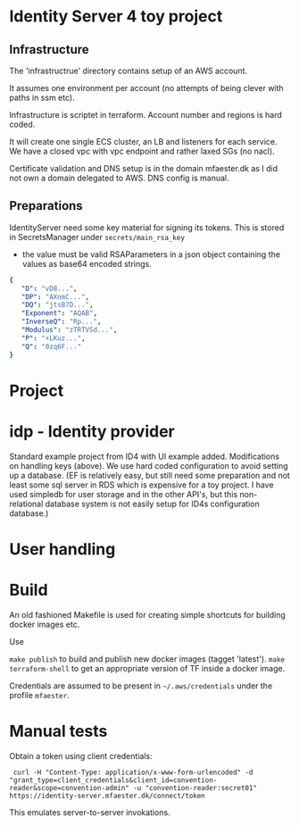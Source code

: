 # Identity Server 4 toy project

## Infrastructure
The 'infrastructrue' directory contains setup of an AWS account. 

It assumes one environment per account (no attempts of being clever with paths in ssm etc). 

Infrastructure is scriptet in terraform. Account number and regions is hard coded. 

It will create one single ECS cluster, an LB and listeners for each service. We have a closed 
vpc with vpc endpoint and rather laxed SGs (no nacl). 

Certificate validation and DNS setup is in the domain mfaester.dk as I did not own a domain 
delegated to AWS. DNS config is manual.  

## Preparations 
IdentityServer need some key material for signing its tokens. This is stored in SecretsManager under `secrets/main_rsa_key` 
- the value must be valid RSAParameters in a json object containing the values as base64 encoded strings.

```yaml
{
   "D": "vD8...",
   "DP": "AXnmC...",
   "DQ": "jtsB7D...",
   "Exponent": "AQAB",
   "InverseQ": "Rp...",
   "Modulus": "zTRTVSd...",
   "P": "+LKuz...",
   "Q": "0zq6F..."
}
```

# Project 
# idp - Identity provider
Standard example project from ID4 with UI example added. Modifications on handling keys (above). We use hard coded configuration to avoid setting up a database. (EF is relatively easy, but still need some preparation and not least some sql server in RDS which is expensive for a toy project. I have used simpledb for user storage and in the other API's, but this non-relational database system is not easily setup for ID4s configuration database.)




# User handling 

# Build 

An old fashioned Makefile is used for creating simple shortcuts for building docker images etc. 

Use 

`make publish` to build and publish new docker images (tagget 'latest'). 
`make terraform-shell` to get an appropriate version of TF inside a docker image. 


Credentials are assumed to be present in `~/.aws/credentials` under the profile `mfaester`.

# Manual tests 
Obtain a token using client credentials: 
```
 curl -H "Content-Type: application/x-www-form-urlencoded" -d "grant_type=client_credentials&client_id=convention-reader&scope=convention-admin" -u "convention-reader:secret01"  https://identity-server.mfaester.dk/connect/token 
```
This emulates server-to-server invokations.
